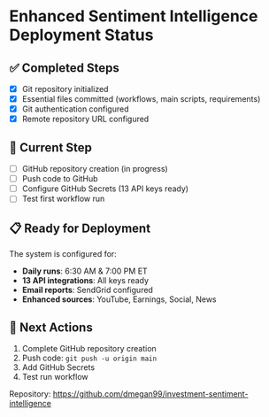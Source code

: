 # Enhanced Sentiment Intelligence Deployment Status

## ✅ Completed Steps
- [x] Git repository initialized
- [x] Essential files committed (workflows, main scripts, requirements)
- [x] Git authentication configured
- [x] Remote repository URL configured

## 🔄 Current Step
- [ ] GitHub repository creation (in progress)
- [ ] Push code to GitHub
- [ ] Configure GitHub Secrets (13 API keys ready)
- [ ] Test first workflow run

## 📋 Ready for Deployment
The system is configured for:
- **Daily runs**: 6:30 AM & 7:00 PM ET
- **13 API integrations**: All keys ready
- **Email reports**: SendGrid configured
- **Enhanced sources**: YouTube, Earnings, Social, News

## 🚀 Next Actions
1. Complete GitHub repository creation
2. Push code: `git push -u origin main`
3. Add GitHub Secrets
4. Test run workflow

Repository: https://github.com/dmegan99/investment-sentiment-intelligence
